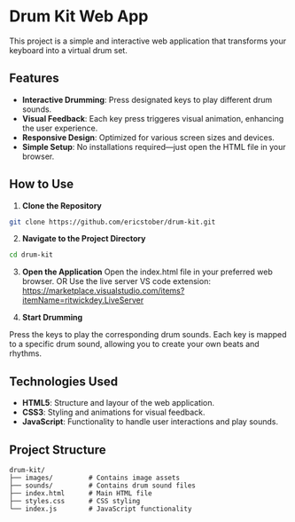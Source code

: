 # Drum Kit Web App

This project is a simple and interactive web application that transforms your keyboard into a virtual drum set.

## Features

- **Interactive Drumming**: Press designated keys to play different drum sounds.
- **Visual Feedback**: Each key press triggeres visual animation, enhancing the user experience.
- **Responsive Design**: Optimized for various screen sizes and devices.
- **Simple Setup**: No installations required—just open the HTML file in your browser.

## How to Use

1. **Clone the Repository**

```bash
git clone https://github.com/ericstober/drum-kit.git
```

2. **Navigate to the Project Directory**

```bash
cd drum-kit
```

3. **Open the Application**
   Open the index.html file in your preferred web browser.
   OR
   Use the live server VS code extension: https://marketplace.visualstudio.com/items?itemName=ritwickdey.LiveServer

4. **Start Drumming**

Press the keys to play the corresponding drum sounds.
Each key is mapped to a specific drum sound, allowing you to create your own beats and rhythms.

## Technologies Used

- **HTML5**: Structure and layour of the web application.
- **CSS3**: Styling and animations for visual feedback.
- **JavaScript**: Functionality to handle user interactions and play sounds.

## Project Structure

```
drum-kit/
├── images/         # Contains image assets
├── sounds/         # Contains drum sound files
├── index.html      # Main HTML file
├── styles.css      # CSS styling
└── index.js        # JavaScript functionality
```
